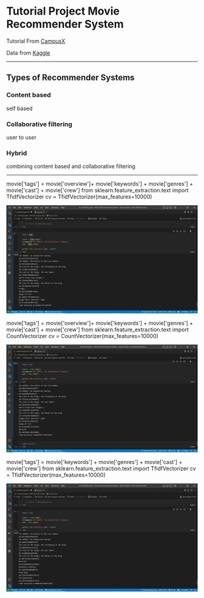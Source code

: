 # Tutorial Project Movie Recommender System

Tutorial From [CampusX](https://www.youtube.com/watch?v=1xtrIEwY_zY&list=PLKnIA16_RmvY5eP91BGPa0vXUYmIdtfPQ&index=1)

Data from [Kaggle](https://www.kaggle.com/datasets/tmdb/tmdb-movie-metadata?select=tmdb_5000_movies.csv)

___

## Types of Recommender Systems

### Content based
self based

### Collaborative filtering
user to user

### Hybrid
combining content based and collaborative filtering

___

movie['tags'] = movie['overview']+ movie['keywords'] + movie['genres'] + movie['cast'] + movie['crew']
from sklearn.feature_extraction.text import TfidfVectorizer
cv = TfidfVectorizer(max_features=10000)

![](Images/1.jpg)

movie['tags'] = movie['overview']+ movie['keywords'] + movie['genres'] + movie['cast'] + movie['crew']
from sklearn.feature_extraction.text import CountVectorizer
cv = CountVectorizer(max_features=10000)

![](Images/2.jpg)

movie['tags'] =  movie['keywords'] + movie['genres'] + movie['cast'] + movie['crew']
from sklearn.feature_extraction.text import TfidfVectorizer
cv = TfidfVectorizer(max_features=10000)

![](Images/3.jpg)

